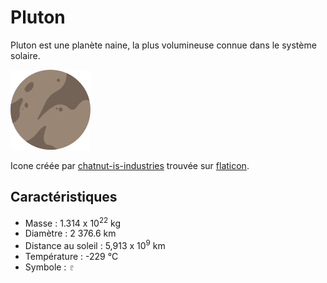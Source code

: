 # Pluton

Pluton est une planète naine, la plus volumineuse connue dans le système solaire.

![Icone de pluton](pluton.png)

Icone créée par [chatnut-is-industries](https://www.flaticon.com/authors/chatnut-is-industries) trouvée sur [flaticon](https://www.flaticon.com/).

## Caractéristiques

- Masse : 1.314 x 10<sup>22</sup> kg
- Diamètre : 2 376.6 km
- Distance au soleil : 5,913 x 10<sup>9</sup> km
- Température : -229 °C
- Symbole : &#x2647;
